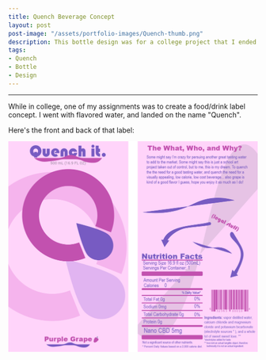 ```yaml
---
title: Quench Beverage Concept
layout: post
post-image: "/assets/portfolio-images/Quench-thumb.png"
description: This bottle design was for a college project that I ended up liking a lot.
tags:
- Quench
- Bottle
- Design
---
```

---

While in college, one of my assignments was to create a food/drink label concept. I went with flavored water, and landed on the name "Quench".

Here's the front and back of that label:

![Quench it, baby](/assets/images/Label-FrontBack.png)